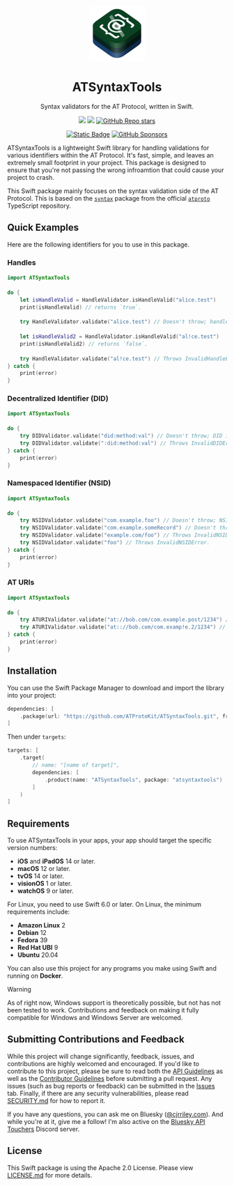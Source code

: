 <p align="center">
  <img src="https://github.com/ATProtoKit/ATSyntaxTools/blob/main/Sources/ATSyntaxTools/Documentation.docc/Resources/atsyntaxtools_icon.png" height="128" alt="An icon for ATSyntaxTools, which contains three stacks of rounded rectangles in an isometric top view. At the top stack, there's an at symbol in a thick weight, with a pointed arrow at the tip. On the left and right side, there are left and right curly braces in a thick weight. Behind the at symbol is a faded slash. The three stacks are, from top to bottom, green, teal, and blue.">
</p>

<h1 align="center">ATSyntaxTools</h1>

<p align="center">Syntax validators for the AT Protocol, written in Swift.</p>

<div align="center">

[![](https://img.shields.io/endpoint?url=https%3A%2F%2Fswiftpackageindex.com%2Fapi%2Fpackages%2FATProtoKit%2FATSyntaxTools%2Fbadge%3Ftype%3Dswift-versions)](https://swiftpackageindex.com/ATProtoKit/ATSyntaxTools)
[![](https://img.shields.io/endpoint?url=https%3A%2F%2Fswiftpackageindex.com%2Fapi%2Fpackages%2FATProtoKit%2FATSyntaxTools%2Fbadge%3Ftype%3Dplatforms)](https://swiftpackageindex.com/ATProtoKit/ATSyntaxTools)
[![GitHub Repo stars](https://img.shields.io/github/stars/ATProtoKit/ATSyntaxTools?style=flat&logo=github)](https://github.com/ATProtoKit/ATSyntaxTools)

</div>
<div align="center">

[![Static Badge](https://img.shields.io/badge/Follow-%40cjrriley.com-0073fa?style=flat&logo=bluesky&labelColor=%23151e27&link=https%3A%2F%2Fbsky.app%2Fprofile%2Fcjrriley.com)](https://bsky.app/profile/cjrriley.com)
[![GitHub Sponsors](https://img.shields.io/github/sponsors/masterj93?color=%23cb5f96&link=https%3A%2F%2Fgithub.com%2Fsponsors%2FMasterJ93)](https://github.com/sponsors/MasterJ93)

</div>

ATSyntaxTools is a lightweight Swift library for handling validations for various identifiers within the AT Protocol. It's fast, simple, and leaves an extremely small footprint in your project. This package is designed to ensure that you're not passing the wrong infroamtion that could cause your project to crash.

This Swift package mainly focuses on the syntax validation side of the AT Protocol. This is based on the [`syntax`](https://github.com/bluesky-social/atproto/tree/main/packages/syntax) package from the official [`atproto`](https://github.com/bluesky-social/atproto) TypeScript repository.

## Quick Examples

Here are the following identifiers for you to use in this package.

### Handles

```swift
import ATSyntaxTools

do {
    let isHandleValid = HandleValidator.isHandleValid("alice.test")
    print(isHandleValid) // returns `true`.

    try HandleValidator.validate("alice.test") // Doesn't throw; handle is valid.

    let isHandleValid2 = HandleValidator.isHandleValid("al!ce.test")
    print(isHandleValid2) // returns `false`.

    try HandleValidator.validate("al!ce.test") // Throws InvalidHandleError.
} catch {
    print(error)
}
```

### Decentralized Identifier (DID)

```swift
import ATSyntaxTools

do {
    try DIDValidator.validate("did:method:val") // Doesn't throw; DID is valid.
    try DIDValidator.validate(":did:method:val") // Throws InvalidDIDError.
} catch {
    print(error)
}
```

### Namespaced Identifier (NSID)

```swift
import ATSyntaxTools

do {
    try NSIDValidator.validate("com.example.foo") // Doesn't throw; NSID is valid.
    try NSIDValidator.validate("com.example.someRecord") // Doesn't throw; NSID is valid.
    try NSIDValidator.validate("example.com/foo") // Throws InvalidNSIDError.
    try NSIDValidator.validate("foo") // Throws InvalidNSIDError.
} catch {
    print(error)
}
```

### AT URIs

```swift
import ATSyntaxTools

do {
    try ATURIValidator.validate("at://bob.com/com.example.post/1234") // Doesn't throw; AT URI is valid.
    try ATURIValidator.validate("at:://bob.com/com.examp!e.2/1234") // Throws InvalidATURIError
} catch {
    print(error)
}
```

## Installation
You can use the Swift Package Manager to download and import the library into your project:
```swift
dependencies: [
    .package(url: "https://github.com/ATProtoKit/ATSyntaxTools.git", from: "0.1.0")
]
```

Then under `targets`:
```swift
targets: [
    .target(
        // name: "[name of target]",
        dependencies: [
            .product(name: "ATSyntaxTools", package: "atsyntaxtools")
        ]
    )
]
```

## Requirements
To use ATSyntaxTools in your apps, your app should target the specific version numbers:
- **iOS** and **iPadOS** 14 or later.
- **macOS** 12 or later.
- **tvOS** 14 or later.
- **visionOS** 1 or later.
- **watchOS** 9 or later.

For Linux, you need to use Swift 6.0 or later. On Linux, the minimum requirements include:
- **Amazon Linux** 2
- **Debian** 12
- **Fedora** 39
- **Red Hat UBI** 9
- **Ubuntu** 20.04

You can also use this project for any programs you make using Swift and running on **Docker**.

> [!WARNING]
> As of right now, Windows support is theoretically possible, but not has not been tested to work. Contributions and feedback on making it fully compatible for Windows and Windows Server are welcomed.

## Submitting Contributions and Feedback
While this project will change significantly, feedback, issues, and contributions are highly welcomed and encouraged. If you'd like to contribute to this project, please be sure to read both the [API Guidelines](https://github.com/ATProtoKit/ATSyntaxTools/blob/main/API_GUIDELINES.md) as well as the [Contributor Guidelines](https://github.com/MasterJ93/ATProtoKit/blob/main/CONTRIBUTING.md) before submitting a pull request. Any issues (such as bug reports or feedback) can be submitted in the [Issues](https://github.com/ATProtoKit/ATSyntaxTools/issues) tab. Finally, if there are any security vulnerabilities, please read [SECURITY.md](https://github.com/ATProtoKit/ATSyntaxTools/blob/main/SECURITY.md) for how to report it.

If you have any questions, you can ask me on Bluesky ([@cjrriley.com](https://bsky.app/profile/cjrriley.com)). And while you're at it, give me a follow! I'm also active on the [Bluesky API Touchers](https://discord.gg/3srmDsHSZJ) Discord server.

## License
This Swift package is using the Apache 2.0 License. Please view [LICENSE.md](https://github.com/ATProtoKit/ATSyntaxTools/blob/main/LICENSE.md) for more details.
